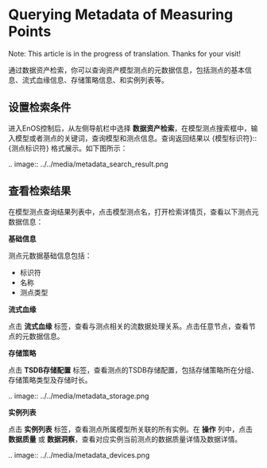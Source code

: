 # Querying Metadata of Measuring Points
Note: This article is in the progress of translation. Thanks for your visit!

通过数据资产检索，你可以查询资产模型测点的元数据信息，包括测点的基本信息、流式血缘信息、存储策略信息、和实例列表等。

## 设置检索条件
进入EnOS控制后，从左侧导航栏中选择 **数据资产检索**，在模型测点搜索框中，输入模型或者测点的关键词，查询模型和测点信息。查询返回结果以 {模型标识符}::{测点标识符} 格式展示。如下图所示：

.. image:: ../../media/metadata_search_result.png

## 查看检索结果
在模型测点查询结果列表中，点击模型测点名，打开检索详情页，查看以下测点元数据信息：

**基础信息**

测点元数据基础信息包括：

- 标识符
- 名称
- 测点类型

**流式血缘**

点击 **流式血缘** 标签，查看与测点相关的流数据处理关系。点击任意节点，查看节点的元数据信息。

**存储策略**

点击 **TSDB存储配置** 标签，查看测点的TSDB存储配置，包括存储策略所在分组、存储策略类型及存储时长。

.. image:: ../../media/metadata_storage.png

**实例列表**

点击 **实例列表** 标签，查看测点所属模型所关联的所有实例。在 **操作** 列中，点击 **数据质量** 或 **数据洞察**，查看对应实例当前测点的数据质量详情及数据详情。

.. image:: ../../media/metadata_devices.png

<!--end-->